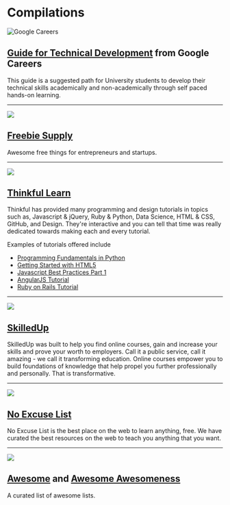 # Compilations

![Google Careers](http://www.google.com/about/careers/files/home.jpg)

## [Guide for Technical Development](https://www.google.com/about/careers/students/guide-to-technical-development.html) from Google Careers

This guide is a suggested path for University students to develop their technical skills academically and non-academically through self paced hands-on learning.

---

![](https://huacm.files.wordpress.com/2015/03/freebie-supply.png)

## [Freebie Supply](http://freebie.supply/)

Awesome free things for entrepreneurs and startups.

---

![](https://huacm.files.wordpress.com/2015/03/thinkful.png)

## [Thinkful Learn](http://www.thinkful.com/learn)

Thinkful has provided many programming and design tutorials in topics such as, Javascript & jQuery, Ruby & Python, Data Science, HTML & CSS, GitHub, and Design. They're interactive and you can tell that time was really dedicated towards making each and every tutorial.

Examples of tutorials offered include

- [Programming Fundamentals in Python](http://www.thinkful.com/learn/intro-to-python-tutorial/)
- [Getting Started with HTML5](http://www.thinkful.com/learn/getting-started-with-html5)
- [Javascript Best Practices Part 1](http://www.thinkful.com/learn/javascript-best-practices-1/)
- [AngularJS Tutorial](http://www.thinkful.com/learn/angularjs-tutorial-build-a-gmail-clone/)
- [Ruby on Rails Tutorial](http://www.thinkful.com/learn/ruby-on-rails-tutorial/)

---

![](https://huacm.files.wordpress.com/2015/03/skilledup.png)

## [SkilledUp](http://www.skilledup.com/)

SkilledUp was built to help you find online courses, gain and increase your skills and prove your worth to employers. Call it a public service, call it amazing - we call it transforming education. Online courses empower you to build foundations of knowledge that help propel you further professionally and personally. That is transformative.

---

![](https://huacm.files.wordpress.com/2015/03/no-excuse-list.png)

## [No Excuse List](http://noexcuselist.com/)

No Excuse List is the best place on the web to learn anything, free. We have curated the best resources on the web to teach you anything that you want.

---

![](http://www.linickx.com/files/2011/08/octocat_darkwood_small.jpg)

## [Awesome](https://github.com/sindresorhus/awesome) and [Awesome Awesomeness](https://github.com/bayandin/awesome-awesomeness)

A curated list of awesome lists.
